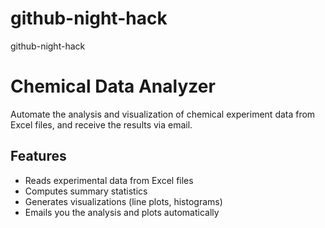 # github-night-hack
github-night-hack


# Chemical Data Analyzer

Automate the analysis and visualization of chemical experiment data from Excel files, and receive the results via email.

## Features

- Reads experimental data from Excel files
- Computes summary statistics
- Generates visualizations (line plots, histograms)
- Emails you the analysis and plots automatically
